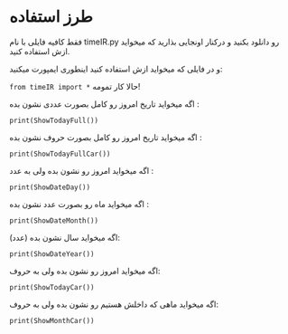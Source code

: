 <h1>طرز استفاده</h1>
<p>
فقط کافیه فایلی با نام timeIR.py رو دانلود بکنید و درکنار اونجایی بذارید که میخواید ازش استفاده کنید.

و در فایلی که میخواید ازش استفاده کنید اینطوری ایمپورت میکنید:


<code>from timeIR import *</code>
حالا کار تمومه!

اگه میخواید تاریخ امروز رو کامل بصورت عددی نشون بده :

<code>print(ShowTodayFull())</code>

اگه میخواید تاریخ امروز رو کامل بصورت حروف نشون بده :


<code>print(ShowTodayFullCar())</code>

اگه میخواید امروز رو نشون بده ولی به عدد :


<code>print(ShowDateDay())</code>

اگه میخواید ماه رو بصورت عدد نشون بده :


<code>print(ShowDateMonth())</code>

اگه میخواید سال نشون بده (عدد):


<code>print(ShowDateYear())</code>

اگه میخواید امروز رو نشون بده ولی به حروف:


<code>print(ShowTodayCar())</code>

اگه میخواید ماهی که داخلش هستیم رو نشون بده ولی به حروف:

<code>print(ShowMonthCar())</code>
</p>
